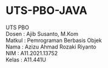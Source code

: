 # UTS-PBO-JAVA
UTS PBO
<br>
Dosen : Ajib Susanto, M.Kom
<br>
Matkul : Pemrograman Berbasis Objek
<br>
Nama : Azizu Ahmad Rozaki Riyanto
<br>
NIM : A11.2021.13752
<br>
Kelas : A11.441U
